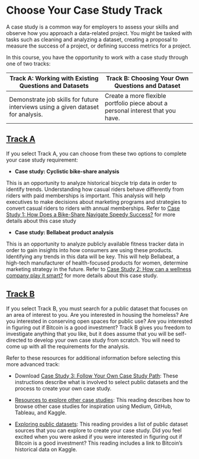 # Choose Your Case Study Track

A case study is a common way for employers to assess your skills and observe how you approach a data-related project. You might be tasked with tasks such as cleaning and analyzing a dataset, creating a proposal to measure the success of a project, or defining success metrics for a project.

In this course, you have the opportunity to work with a case study through one of two tracks:

|Track A: Working with Existing Questions and Datasets|Track B: Choosing Your Own Questions and Dataset|
|----------------------------------------------------|--------------------|
|Demonstrate job skills for future interviews using a given dataset for analysis.|Create a more flexible portfolio piece about a personal interest that you have.|

## [Track A](../p2_case-study_track-A_work-with-existing-questions-n-dataset/s1_r_track-A-details.md)

If you select Track A, you can choose from these two options to complete your case study requirement:

- **Case study: Cyclistic bike-share analysis**

This is an opportunity to analyze historical bicycle trip data in order to identify trends. Understanding how casual riders behave differently from riders with paid memberships is important. This analysis will help executives to make decisions about marketing programs and strategies to convert casual riders to riders with annual memberships. Refer to [Case Study 1: How Does a Bike-Share Navigate Speedy Success?](../p2_case-study_track-A_work-with-existing-questions-n-dataset/s2_r_how-does-a-bike-share-navigate-speedy-success.md) for more details about this case study

- **Case study: Bellabeat product analysis**

This is an opportunity to analyze publicly available fitness tracker data in order to gain insights into how consumers are using these products. Identifying any trends in this data will be key. This will help Bellabeat, a high-tech manufacturer of health-focused products for women, determine marketing strategy in the future. Refer to [Case Study 2: How can a wellness company play it smart?](../p2_case-study_track-A_work-with-existing-questions-n-dataset/s3_r_how-can-a-wellness-company-play-it-smart.md) for more details about this case study.

## [Track B](../p3_case-study_track-B_choose-your-own-questions-n-dataset/s1_r_track-B-detail.md)

If you select Track B, you must search for a public dataset that focuses on an area of interest to you. Are you interested in housing the homeless? Are you interested in conserving open spaces for public use? Are you interested in figuring out if Bitcoin is a good investment? Track B gives you freedom to investigate anything that you like, but it does assume that you will be self-directed to develop your own case study from scratch. You will need to come up with all the requirements for the analysis.

Refer to these resources for additional information before selecting this more advanced track:

- Download [Case Study 3: Follow Your Own Case Study Path](../p3_case-study_track-B_choose-your-own-questions-n-dataset/s2_r_follow-your-own-case-study-path.md): These instructions describe what is involved to select public datasets and the process to create your own case study.

- [Resources to explore other case studies](../p3_case-study_track-B_choose-your-own-questions-n-dataset/s3_r_resources-to-explore-other-case-studies.md): This reading describes how to browse other case studies for inspiration using Medium, GitHub, Tableau, and Kaggle.

- [Exploring public datasets](../p3_case-study_track-B_choose-your-own-questions-n-dataset/s4_r_exploring-public-datasets.md): This reading provides a list of public dataset sources that you can explore to create your case study. Did you feel excited when you were asked if you were interested in figuring out if Bitcoin is a good investment? This reading includes a link to Bitcoin’s historical data on Kaggle.
